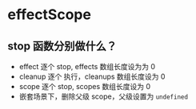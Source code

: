 # effectScope

## stop 函数分别做什么？

- effect 逐个 stop, effects 数组长度设为为 0
- cleanup 逐个 执行，cleanups 数组长度设为 0
- scope 逐个 stop, scopes 数组长度设为 0
- 嵌套场景下，删除父级 scope，父级设置为 `undefined`
